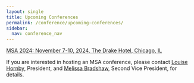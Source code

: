 ```yaml
---
layout: single
title: Upcoming Conferences
permalink: /conference/upcoming-conferences/
sidebar:
  nav: conference_nav
---
```


<a href="https://msa.press.jhu.edu/conferences/msa2024/">
MSA 2024: November 7-10, 2024, The Drake Hotel, Chicago, IL
</a>


<p>If you are interested in hosting an MSA conference, please contact <a
href="mailto:lhornby@humnet.ucla.edu">Louise Hornby</a>,
President, and <a href="mailto:mbradshaw@luc.edu">Melissa Bradshaw</a>, Second Vice President, for details.</p>